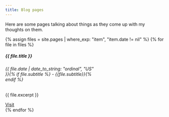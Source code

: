 ```yaml
---
title: Blog pages
---
```

Here are some pages talking about things as they come up with my thoughts on them.

{% assign files = site.pages | where_exp: "item", "item.date != nil" %}
{% for file in files %}
<div class="card" style="width: 18rem;">
    <div class="card-body">
        <h5 class="card-title">{{ file.title }}</h5>
        <h6 class="card-subtitle mb-2 text-muted">{{ file.date | date_to_string: "ordinal", "US" }}{% if file.subtitle %} - {{file.subtitle}}{% endif %}</h6>
        <p class="card-text">{{ file.excerpt }}</p>
        <a href="{{file.url}}" class="card-link stretched-link">Visit</a>
    </div>
</div>
{% endfor %}